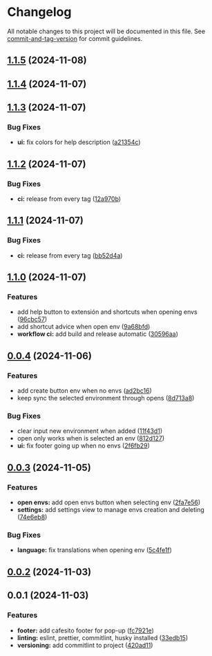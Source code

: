 # Changelog

All notable changes to this project will be documented in this file. See [commit-and-tag-version](https://github.com/absolute-version/commit-and-tag-version) for commit guidelines.

## [1.1.5](https://github.com/juanfraherrero/Environment-Tab-Loader-Extension/compare/v1.1.4...v1.1.5) (2024-11-08)

## [1.1.4](https://github.com/juanfraherrero/Environment-Tab-Loader-Extension/compare/v1.1.2...v1.1.4) (2024-11-07)

## [1.1.3](https://github.com/juanfraherrero/Environment-Tab-Loader-Extension/compare/v1.1.2...v1.1.3) (2024-11-07)


### Bug Fixes

* **ui:** fix colors for help description ([a21354c](https://github.com/juanfraherrero/Environment-Tab-Loader-Extension/commit/a21354c062c7b9f2b6798fb66b899f18e597e1d5))

## [1.1.2](https://github.com/juanfraherrero/Environment-Tab-Loader-Extension/compare/v1.1.0...v1.1.2) (2024-11-07)


### Bug Fixes

* **ci:** release from every tag ([12a970b](https://github.com/juanfraherrero/Environment-Tab-Loader-Extension/commit/12a970bf66878e25cda42f6e1b992ecea2a76672))

## [1.1.1](https://github.com/juanfraherrero/Environment-Tab-Loader-Extension/compare/v1.1.0...v1.1.1) (2024-11-07)


### Bug Fixes

* **ci:** release from every tag ([bb52d4a](https://github.com/juanfraherrero/Environment-Tab-Loader-Extension/commit/bb52d4a3752c8b32193bd1e170f1c030d7f55fde))

## [1.1.0](https://github.com/juanfraherrero/Environment-Tab-Loader-Extension/compare/v0.0.4...v1.1.0) (2024-11-07)


### Features

* add help button to extensión and shortcuts when opening envs ([96cbc57](https://github.com/juanfraherrero/Environment-Tab-Loader-Extension/commit/96cbc57ddfeab688191b1e67df1f4b1826dc6753))
* add shortcut advice when open env ([9a68bfd](https://github.com/juanfraherrero/Environment-Tab-Loader-Extension/commit/9a68bfdce888ad0516fb307e1b536311c718779d))
* **workflow ci:** add build and release automatic ([30596aa](https://github.com/juanfraherrero/Environment-Tab-Loader-Extension/commit/30596aa533c51eaef79b1668394e783aa731a311))

## [0.0.4](https://github.com/juanfraherrero/Environment-Tab-Loader-Extension/compare/v0.0.3...v0.0.4) (2024-11-06)


### Features

* add create button env when no envs ([ad2bc16](https://github.com/juanfraherrero/Environment-Tab-Loader-Extension/commit/ad2bc1678b4b548b82918696849b4ea1538830b8))
* keep sync the selected environment through opens ([8d713a8](https://github.com/juanfraherrero/Environment-Tab-Loader-Extension/commit/8d713a8655baf8d5006f3c52b0f9af000dbf5db9))


### Bug Fixes

* clear input new environment when added ([11f43d1](https://github.com/juanfraherrero/Environment-Tab-Loader-Extension/commit/11f43d148e403ba95da25cd1d662f5261f61c31b))
* open only works when is selected an env ([812d127](https://github.com/juanfraherrero/Environment-Tab-Loader-Extension/commit/812d127ed2fb700c6570f36026cedc46584407f7))
* **ui:** fix footer going up when no envs ([2f6fb29](https://github.com/juanfraherrero/Environment-Tab-Loader-Extension/commit/2f6fb29e140078e340343348d1c683cd0c729727))

## [0.0.3](https://github.com/juanfraherrero/Environment-Tab-Loader-Extension/compare/v0.0.2...v0.0.3) (2024-11-05)


### Features

* **open envs:** add open envs button when selecting env ([2fa7e56](https://github.com/juanfraherrero/Environment-Tab-Loader-Extension/commit/2fa7e5698417b10630c05f57d80f2af395f2e5dc))
* **settings:** add settings view to manage envs creation and deleting ([74e6eb8](https://github.com/juanfraherrero/Environment-Tab-Loader-Extension/commit/74e6eb89b67b240b4503ae5a65a72aab4ddc7db3))


### Bug Fixes

* **language:** fix translations when opening env ([5c4fe1f](https://github.com/juanfraherrero/Environment-Tab-Loader-Extension/commit/5c4fe1fb37575a105cf9ce2b39591a2a2cb50c30))

## [0.0.2](https://github.com/juanfraherrero/Environment-Tab-Loader-Extension/compare/v0.0.1...v0.0.2) (2024-11-03)

## 0.0.1 (2024-11-03)


### Features

* **footer:** add cafesito footer for pop-up ([fc7921e](https://github.com/juanfraherrero/Environment-Tab-Loader-Extension/commit/fc7921e1fe9e0404a65a3a4c86c391ed4686d0df))
* **linting:** eslint, prettier, commitlint, husky installed ([33edb15](https://github.com/juanfraherrero/Environment-Tab-Loader-Extension/commit/33edb15c8e075ad712a448dc7b717246d3f6e116))
* **versioning:** add commitlint to project ([420ad11](https://github.com/juanfraherrero/Environment-Tab-Loader-Extension/commit/420ad1146103efe9e26414ddd1e4e07712690a52))
